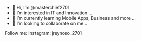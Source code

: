 - 👋 Hi, I’m @masterchief2701
- 👀 I’m interested in IT and Innovation ...
- 🌱 I’m currently learning Mobile Apps, Business and more ...
- 💞️ I’m looking to collaborate on me...

Follow me:
Instagram: jreynoso_2701

<!---
masterchief2701/masterchief2701 is a ✨ special ✨ repository because its `README.md` (this file) appears on your GitHub profile.
You can click the Preview link to take a look at your changes.
--->
